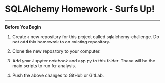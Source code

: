 # SQLAlchemy Homework - Surfs Up!
-------------------------------------------------------------------------------------------
**Before You Begin**

1. Create a new repository for this project called sqlalchemy-challenge. Do not add this homework to an existing repository.


2. Clone the new repository to your computer.


3. Add your Jupyter notebook and app.py to this folder. These will be the main scripts to run for analysis.


4. Push the above changes to GitHub or GitLab.







